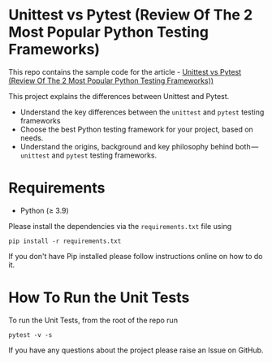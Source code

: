 # Unittest vs Pytest (Review Of The 2 Most Popular Python Testing Frameworks)

This repo contains the sample code for the article - [Unittest vs Pytest (Review Of The 2 Most Popular Python Testing Frameworks))](https://pytest-with-eric.com/pytest-advanced/)


This project explains the differences between Unittest and Pytest. 

- Understand the key differences between the `unittest` and `pytest` testing frameworks
- Choose the best Python testing framework for your project, based on needs.
- Understand the origins, background and key philosophy behind both — `unittest` and `pytest` testing frameworks.

# Requirements
* Python (≥ 3.9)

Please install the dependencies via the `requirements.txt` file using 
```commandline
pip install -r requirements.txt
```
If you don't have Pip installed please follow instructions online on how to do it.

# How To Run the Unit Tests
To run the Unit Tests, from the root of the repo run
```commandline
pytest -v -s
```

If you have any questions about the project please raise an Issue on GitHub. 